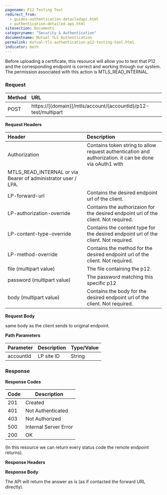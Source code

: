 ```yaml
---
pagename: P12 Testing Tool
redirect_from:
  - guides-authentication-detailedapi.html
  - authentication-detailed-api.html
sitesection: Documents
categoryname: "Security & Authentication"
documentname: Mutual TLS Authentication
permalink: mutual-tls-authentication-p12-testing-tool.html
indicator: both
---
```


Before uploading a certificate, this resource will allow you to test that P12 and the corresponding endpoint is correct and working through our system.
The permission associated with this action is MTLS_READ_INTERNAL.


### Request

 |Method|      URL|  
 |:--------  |:---  |
 |POST|  https://[{domain}]/mtls/account/{accountId}/p12-test/multipart  |


**Request Headers**

 |Header         |Description  |
 |:------|        :--------  |
 |Authorization|    Contains token string to allow request authentication and authorization. it can be done via oAuth1 with     
  MTLS_READ_INTERNAL or via Bearer of administrator user / LPA. |
 |LP-forward-url|   Contains the desired endpoint url of the client.  |
 |LP-authorization-override|  Contains the authorizaion for the desired endpoint url of the client. Not required. |
 |LP-content-type-override|  Contains the content type for the desired endpoint url of the client. Not required. |
 |LP-method-override|  Contains the method for the desired endpoint url of the client. Not required. |
 |file (multipart value)| The file containing the p12.  |
 |password (multipart value)| The password matching this specific p12  |
 |body (multipart value)|  Contains the body for the desired endpoint url of the client. Not required. |


**Request Body**

same body as the client sends to original endpoint.

**Path Parameters**

 |Parameter|  Description|  Type/Value |
 |:------    |:--------    |:--------|
 |accountId|  LP site ID|   String |

### Response

**Response Codes**

| Code | Description           |
|------|-----------------------|
| 201  | Created               |
| 401  | Not Authenticated     |
| 403  | Not Authorized        |
| 500  | Internal Server Error |
| 200  | OK |

(In this resource we can return every status code the remote endpoint returns).

**Response Headers**

**Response Body**

The API will return the answer as is (as if contacted the forward URL directly).
